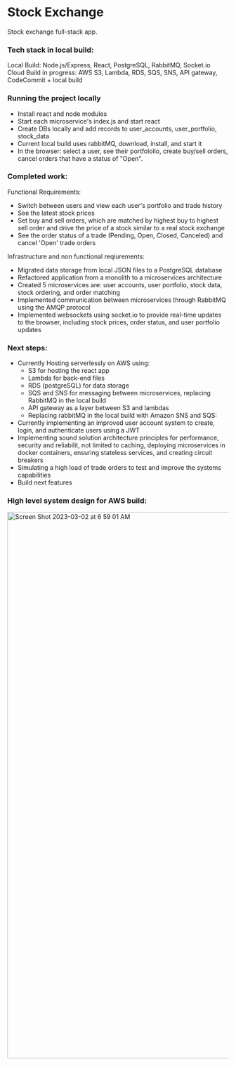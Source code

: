 # Stock Exchange

Stock exchange full-stack app.

### Tech stack in local build:
Local Build:  Node.js/Express, React, PostgreSQL, RabbitMQ, Socket.io
Cloud Build in progress: AWS S3, Lambda, RDS, SQS, SNS, API gateway, CodeCommit + local build

### Running the project locally

-  Install react and node modules
-  Start each microservice's index.js and start react
-  Create DBs locally and add records to user_accounts, user_portfolio, stock_data
-  Current local build uses rabbitMQ, download, install, and start it
-  In the browser: select a user, see their portfololio, create buy/sell orders, cancel orders that have a status of "Open".

### Completed work:

Functional Requirements:

-  Switch between users and view each user's portfolio and trade history
-  See the latest stock prices
-  Set buy and sell orders, which are matched by highest buy to highest sell order and drive the price of a stock similar to a real stock exchange
-  See the order status of a trade (Pending, Open, Closed, Canceled) and cancel 'Open' trade orders

Infrastructure and non functional reqiurements:

-  Migrated data storage from local JSON files to a PostgreSQL database
-  Refactored application from a monolith to a microservices architecture
-  Created 5 microservices are: user accounts, user portfolio, stock data, stock ordering, and order matching
-  Implemented communication between microservices through RabbitMQ using the AMQP protocol
-  Implemented websockets using socket.io to provide real-time updates to the browser, including stock prices, order status, and user portfolio updates

### Next steps:
-  Currently Hosting serverlessly on AWS using:
    - S3 for hosting the react app
    - Lambda for back-end files
    - RDS (postgreSQL) for data storage
    - SQS and SNS for messaging between microservices, replacing RabbitMQ in the local build
    - API gateway as a layer between S3 and lambdas
    - Replacing rabbitMQ in the local build with Amazon SNS and SQS:
- Currently implementing an improved user account system to create, login, and authenticate users using a JWT
-  Implementing sound solution architecture principles for performance, security and reliabilit, not limited to caching, deploying microservices in docker containers, ensuring stateless services, and creating circuit breakers
-  Simulating a high load of trade orders to test and improve the systems capabilities
- Build next features

### High level system design for AWS build:

<img width="1245" alt="Screen Shot 2023-03-02 at 6 59 01 AM" src="https://user-images.githubusercontent.com/52921619/222810242-33159bfc-c21d-4a5b-b285-f711f8527d66.png">
